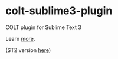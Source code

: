 colt-sublime3-plugin
====================

COLT plugin for Sublime Text 3 

Learn [more](http://blog.codeorchestra.com/post/68973544159/sublime-colt-add-100-intellect-to-your-favourite-ide).

(ST2 version [here](https://github.com/code-orchestra/colt-sublime-plugin))
